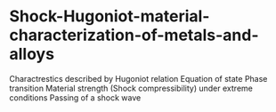 # Shock-Hugoniot-material-characterization-of-metals-and-alloys
Charactrestics described by Hugoniot relation Equation of state Phase transition Material strength (Shock compressibility) under extreme conditions Passing of a shock wave
